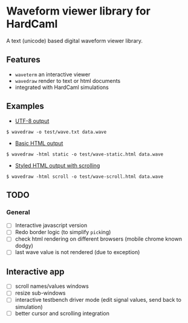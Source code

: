 # Waveform viewer library for HardCaml

A text (unicode) based digital waveform viewer library.

## Features

* `waveterm` an interactive viewer
* `wavedraw` render to text or html documents
* integrated with HardCaml simulations

## Examples

* [UTF-8 output](https://raw.githubusercontent.com/ujamjar/hardcaml-wave-term/master/test/wave.txt)

```
$ wavedraw -o test/wave.txt data.wave
```
* [Basic HTML output](http://www.ujamjar.com/hardcaml/wave-term/wave-static.html)

```
$ wavedraw -html static -o test/wave-static.html data.wave 
```

* [Styled HTML output with scrolling](http://www.ujamjar.com/hardcaml/wave-term/wave-scroll.html)

```
$ wavedraw -html scroll -o test/wave-scroll.html data.wave 
```

## TODO

### General

* [ ] Interactive javascript version
* [ ] Redo border logic (to simplify `pick`ing)
* [ ] check html rendering on different browsers (mobile chrome known dodgy)
* [ ] last wave value is not rendered (due to exception)

## Interactive app

* [ ] scroll names/values windows
* [ ] resize sub-windows
* [ ] interactive testbench driver mode (edit signal values, send back to simulation)
* [ ] better cursor and scrolling integration
